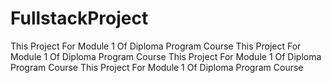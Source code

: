 # FullstackProject
This Project For Module 1 Of Diploma Program Course
This Project For Module 1 Of Diploma Program Course
This Project For Module 1 Of Diploma Program Course
This Project For Module 1 Of Diploma Program Course

